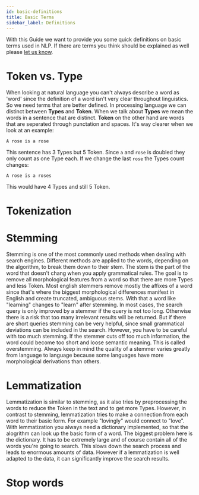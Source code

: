 ```yaml
---
id: basic-definitions
title: Basic Terms
sidebar_label: Definitions
---
```


With this Guide we want to provide you some quick definitions on basic terms used in NLP. If there are terms you think should be explained as well please [let us know](../about/team.md).

# Token vs. Type

When looking at natural language you can't always describe a word as 'word' since the definition of a word isn't very clear throughout linguistics. So we need terms that are better defined.
In processing language we can distinct between **Types** and **Token**.
When we talk about **Types** we mean the words in a sentence that are distinct. **Token** on the other hand are words that are seperated through punctation and spaces.
It's way clearer when we look at an example:

`A rose is a rose`

This sentence has 3 Types but 5 Token. Since `a` and `rose` is doubled they only count as one Type each. 
If we change the last `rose` the Types count changes:

`A rose is a roses`

This would have 4 Types and still 5 Token.

# Tokenization



# Stemming

Stemming is one of the most commonly used methods when dealing with search engines. Different methods are applied to the words, depending on the algorithm, to break them down to their stem. The stem is the part of the word that doesn't chang when you apply grammatical rules. The goal is to remove all morphological features from a word so that there are more Types and less Token. Most english stemmers remove mostly the affixes of a word since that's where the biggest morphological differences manifest in English and create truncated, ambiguous stems.
With that a word like "learning" changes to "learn" after stemming. 
In most cases, the search query is only improved by a stemmer if the query is not too long. Otherwise there is a risk that too many irrelevant results will be returned.
But if there are short queries stemming can be very helpful, since small grammatical deviations can be included in the search. However, you have to be careful with too much stemming. 
If the stemmer cuts off too much information, the word could become too short and loose semantic meaning. This is called overstemming.
Always keep in mind the quality of a stemmer varies greatly from language to language because some languages have more morphological derivations than others.

# Lemmatization

Lemmatization is similar to stemming, as it also tries by preprocessing the words to reduce the Token in the text and to get more Types. However, in contrast to stemming, lemmatization tries to make a connection from each word to their basic form. 
For example "lovingly" would connect to "love".
With lemmatization you always need a dictionary implemented, so that the alogrithm can look up the basic form of a word. 
The biggest problem here is the dictionary.
It has to be extremely large and of course contain all of the words you're going to search. This slows down the search process and leads to enormous amounts of data.
However if a lemmatization is well adapted to the data, it can significantly improve the search results.

# Stop words

